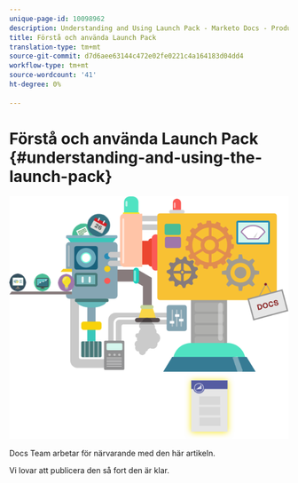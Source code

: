 ```yaml
---
unique-page-id: 10098962
description: Understanding and Using Launch Pack - Marketo Docs - Product Documentation
title: Förstå och använda Launch Pack
translation-type: tm+mt
source-git-commit: d7d6aee63144c472e02fe0221c4a164183d04dd4
workflow-type: tm+mt
source-wordcount: '41'
ht-degree: 0%

---
```



# Förstå och använda Launch Pack {#understanding-and-using-the-launch-pack}

![](assets/coming-soon.png)

Docs Team arbetar för närvarande med den här artikeln.

Vi lovar att publicera den så fort den är klar.
